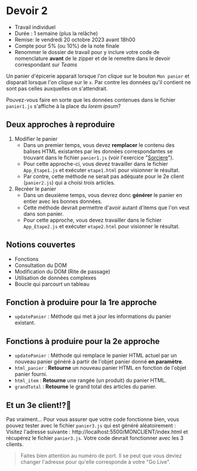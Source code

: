 # Devoir 2

- Travail individuel
- Durée : 1 semaine (plus la relâche)
- Remise: le vendredi 20 octobre 2023 avant 18h00
- Compte pour 5% (ou 10%) de la note finale
- Renommer le dossier de travail pour y inclure votre code de nomenclature __avant__ de le zipper et de le remettre dans le devoir correspondant sur _Teams_

Un panier d'épicerie apparait lorsque l'on clique sur le bouton `Mon panier` et disparait lorsque l'on clique sur le `x`. Par contre les données qu'il contient ne sont pas celles auxquelles on s'attendrait.

Pouvez-vous faire en sorte que les données contenues dans le fichier `panier1.js` s'affiche à la place du _lorem ipsum_?

## Deux approches à reproduire
1. Modifier le panier
   - Dans un premier temps, vous devez __remplacer__ le contenu des balises HTML existantes par les données correspondantes se trouvant dans le fichier `panier1.js` (voir l'exercice "[Sorciere](https://github.com/js-cstj/sorciere)"). 
   - Pour cette approche-ci, vous devez travailler dans le fichier `App_Etape1.js` et exécuter `etape1.html` pour visionner le résultat.
   - Par contre, cette méthode ne serait pas adéquate pour le 2e client (`panier2.js`) qui a choisi trois articles. 
2. Recréer le panier
   - Dans un deuxième temps, vous devrez donc __générer__ le panier en entier avec les bonnes données. 
   - Cette méthode devrait permettre d'avoir autant d'items que l'on veut dans son panier.
   - Pour cette approche, vous devez travailler dans le fichier `App_Etape2.js` et exécuter `etape2.html` pour visionner le résultat.

## Notions couvertes
- Fonctions
- Consultation du DOM
- Modification du DOM (Rite de passage)
- Utilisation de données complexes
- Boucle qui parcourt un tableau

## Fonction à produire pour la 1re approche
- `updatePanier` : Méthode qui met à jour les informations du panier existant.

## Fonctions à produire pour la 2e approche
- `updatePanier` : Méthode qui remplace le panier HTML actuel par un nouveau panier généré à partir de l'objet panier donné **en paramètre**.
- `html_panier` : **Retourne** un nouveau panier HTML en fonction de l'objet panier fourni.
- `html_item` : **Retourne** une rangée (un produit) du panier HTML.
- `grandTotal` : **Retourne** le grand total des articles du panier.

## Et un 3e client⁉️🤔
Pas vraiment... Pour vous assurer que votre code fonctionne bien, vous pouvez tester avec le fichier `panier3.js` qui est généré aléatoirement : Visitez l'adresse suivante : http://localhost:5500/MONCLIENT/index.html et récupérez le fichier `panier3.js`. Votre code devrait fonctionner avec les 3 clients.
> Faites bien attention au numéro de port. Il se peut que vous deviez changer l'adresse pour qu'elle corresponde à votre "Go Live".